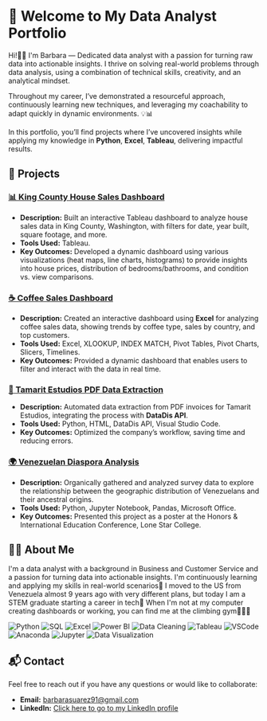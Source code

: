 # 🎯 Welcome to My Data Analyst Portfolio

Hi!👋🏽  I'm Barbara &mdash; Dedicated data analyst with a passion for turning raw data into actionable insights. I thrive on solving real-world problems through data analysis, using a combination of technical skills, creativity, and an analytical mindset. 

Throughout my career, I’ve demonstrated a resourceful approach, continuously learning new techniques, and leveraging my coachability to adapt quickly in dynamic environments. 💡📊

In this portfolio, you’ll find projects where I’ve uncovered insights while applying my knowledge in **Python**, **Excel**, **Tableau**, delivering impactful results.

## 💼 Projects

### [📊 King County House Sales Dashboard](./washington_house_sales_analysis)
- **Description:** Built an interactive Tableau dashboard to analyze house sales data in King County, Washington, with filters for date, year built, square footage, and more.
- **Tools Used:** Tableau.
- **Key Outcomes:** Developed a dynamic dashboard using various visualizations (heat maps, line charts, histograms) to provide insights into house prices, distribution of bedrooms/bathrooms, and condition vs. view comparisons.

### [☕ Coffee Sales Dashboard](./coffee_sales_dashboard)
- **Description:** Created an interactive dashboard using **Excel** for analyzing coffee sales data, showing trends by coffee type, sales by country, and top customers.
- **Tools Used:** Excel, XLOOKUP, INDEX MATCH, Pivot Tables, Pivot Charts, Slicers, Timelines.
- **Key Outcomes:** Provided a dynamic dashboard that enables users to filter and interact with the data in real time.

### [📄 Tamarit Estudios PDF Data Extraction](./tamarit_estudios_data_extraction) 
- **Description:** Automated data extraction from PDF invoices for Tamarit Estudios, integrating the process with **DataDis API**.
- **Tools Used:** Python, HTML, DataDis API, Visual Studio Code.
- **Key Outcomes:** Optimized the company’s workflow, saving time and reducing errors.

### [🌍 Venezuelan Diaspora Analysis](./venezuelan_diaspora)
- **Description:** Organically gathered and analyzed survey data to explore the relationship between the geographic distribution of Venezuelans and their ancestral origins.
- **Tools Used:** Python, Jupyter Notebook, Pandas, Microsoft Office.
- **Key Outcomes:** Presented this project as a poster at the Honors & International Education Conference, Lone Star College.

## 👩‍💻 About Me
I'm a data analyst with a background in Business and Customer Service and a passion for turning data into actionable insights. I'm continuously learning and applying my skills in real-world scenarios🚀 I moved to the US from Venezuela almost 9 years ago with very different plans, but today I am a STEM graduate starting a career in tech👀 When I'm not at my computer creating dashboards or working, you can find me at the climbing gym🧗🏽‍♀️

![Python](https://img.shields.io/badge/python-3.8-blue)
![SQL](https://img.shields.io/badge/SQL-Database-blue)
![Excel](https://img.shields.io/badge/Excel-Spreadsheet%20Software-green)
![Power BI](https://img.shields.io/badge/Power%20BI-Data%20Visualization-yellow)
![Data Cleaning](https://img.shields.io/badge/Data%20Cleaning-Pandas-blue)
![Tableau](https://img.shields.io/badge/Tableau-Data%20Visualization-orange)
![VSCode](https://img.shields.io/badge/VSCode-Editor-blue)
![Anaconda](https://img.shields.io/badge/Anaconda-Data%20Science%20Platform-green)
![Jupyter](https://img.shields.io/badge/Jupyter-Notebook-orange)
![Data Visualization](https://img.shields.io/badge/Data%20Visualization-Matplotlib%20%26%20Seaborn-red)

## 📬 Contact
Feel free to reach out if you have any questions or would like to collaborate:
- **Email:** [barbarasuarez91@gmail.com](mailto:barbarasuarez91@gmail.com)
- **LinkedIn:** [Click here to go to my LinkedIn profile](https://www.linkedin.com/in/barbara-suarez-868976ab/)

